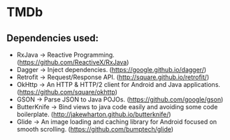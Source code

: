 # TMDb

## Dependencies used:

* RxJava -> Reactive Programming. (https://github.com/ReactiveX/RxJava)
* Dagger -> Inject dependencies. (https://google.github.io/dagger/)
* Retrofit -> Request/Response API. (http://square.github.io/retrofit/)
* OkHttp -> An HTTP & HTTP/2 client for Android and Java applications. (https://github.com/square/okhttp)
* GSON -> Parse JSON to Java POJOs. (https://github.com/google/gson)
* ButterKnife -> Bind views to java code easily and avoiding some code boilerplate. (http://jakewharton.github.io/butterknife/)
* Glide -> An image loading and caching library for Android focused on smooth scrolling. (https://github.com/bumptech/glide)
